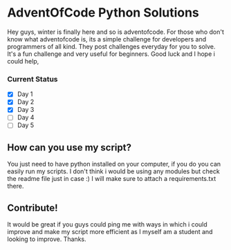 
# AdventOfCode Python Solutions


Hey guys, winter is finally here and so is adventofcode. For those who don't know what adventofcode is, its a simple challenge for developers and programmers of all kind. They post challenges everyday for you to solve. It's a fun challenge and very useful for beginners. Good luck and I hope i could help,


### Current Status

- [x] Day 1
- [x] Day 2
- [x] Day 3
- [ ] Day 4
- [ ] Day 5

## How can you use my script? 
You just need to have python installed on your computer, if you do you can easily run my scripts. I don't think i would be using any modules but check the readme file just in case :) 
I will make sure to attach a requirements.txt there.



## Contribute!

It would be great if you guys could ping me with ways in which i could improve and make my script more efficient as I myself am a student and looking to improve. Thanks. 
